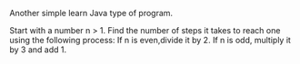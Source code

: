 Another simple learn Java type of program.

Start with a number n > 1. Find the number of steps it takes to reach one using the following process: If n is even,divide it by 2. If n is odd, multiply it by 3 and add 1.

